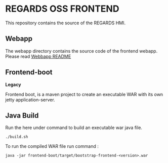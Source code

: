 # REGARDS OSS FRONTEND

This repository contains the source of the REGARDS HMI.

## Webapp

The webapp directory contains the source code of the frontend webapp. Please read [Webbapp README](webapp/README.md)

## Frontend-boot

**Legacy**

Frontend boot, is a maven project to create an executable WAR with its own jetty application-server.

## Java Build

Run the here under command to build an executable war java file.
```
./build.sh
```

To run the compiled WAR file run command :
```
java -jar frontend-boot/target/bootstrap-frontend-<version>.war
```
